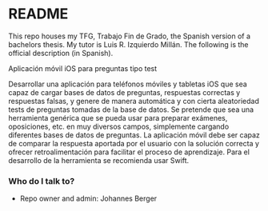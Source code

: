 # README #

This repo houses my TFG, Trabajo Fin de Grado, the Spanish version of a bachelors thesis. My tutor is Luis R. Izquierdo Millán. The following is the official description (in Spanish).

Aplicación móvil iOS para preguntas tipo test

Desarrollar una aplicación para teléfonos móviles y tabletas iOS que sea capaz de cargar bases de datos de preguntas, respuestas correctas y respuestas falsas, y genere de manera automática y con cierta aleatoriedad tests de preguntas tomadas de la base de datos. Se pretende que sea una herramienta genérica que se pueda usar para preparar exámenes, oposiciones, etc. en muy diversos campos, simplemente cargando diferentes bases de datos de preguntas. La aplicación móvil debe ser capaz de comparar la respuesta aportada por el usuario con la solución correcta y ofrecer retroalimentación para facilitar el proceso de aprendizaje. Para el desarrollo de la herramienta se recomienda usar Swift.


### Who do I talk to? ###

* Repo owner and admin: Johannes Berger
